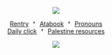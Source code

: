 <p align="center">
<img src="https://i.imgur.com/4azz7r6.png">
</p>
  
<p align="center"
  
[Rentry](https://rentry.co/lailuvia)⠀❜⠀[Atabook](https://angel.atabook.org/)⠀❜⠀[Pronouns](https://pronouns.cc/@dear) <br> [Daily click](https://arab.org/)⠀❜⠀[Palestine resources](https://ceasefiretoday.com/)

</p>

<p align="center"
  
![](https://komarev.com/ghpvc/?username=cannibangel&color=e8bad3&style=plastic&label=♡)

</p>

